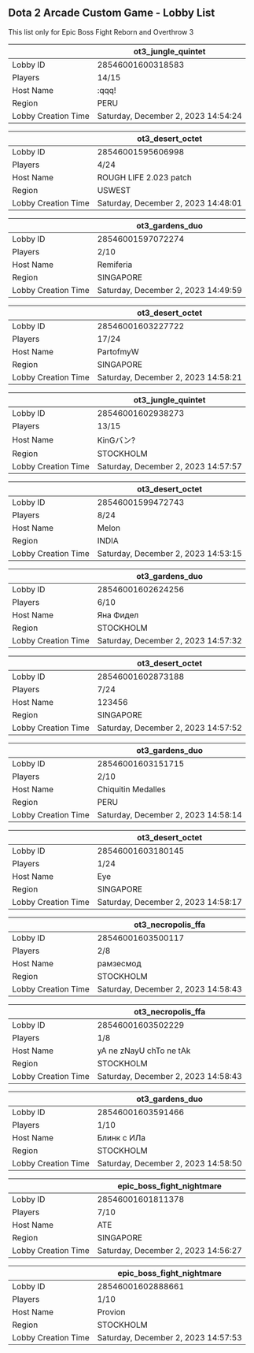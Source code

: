 ## Dota 2 Arcade Custom Game - Lobby List

This list only for Epic Boss Fight Reborn and Overthrow 3

|  | ot3_jungle_quintet |
| ------ | ------ |
| Lobby ID | 28546001600318583 |
| Players | 14/15 |
| Host Name | :qqq! |
| Region | PERU |
| Lobby Creation Time | Saturday, December 2, 2023 14:54:24 |


|  | ot3_desert_octet |
| ------ | ------ |
| Lobby ID | 28546001595606998 |
| Players | 4/24 |
| Host Name | ROUGH LIFE 2.023 patch |
| Region | USWEST |
| Lobby Creation Time | Saturday, December 2, 2023 14:48:01 |


|  | ot3_gardens_duo |
| ------ | ------ |
| Lobby ID | 28546001597072274 |
| Players | 2/10 |
| Host Name | Remiferia |
| Region | SINGAPORE |
| Lobby Creation Time | Saturday, December 2, 2023 14:49:59 |


|  | ot3_desert_octet |
| ------ | ------ |
| Lobby ID | 28546001603227722 |
| Players | 17/24 |
| Host Name | PartofmyW |
| Region | SINGAPORE |
| Lobby Creation Time | Saturday, December 2, 2023 14:58:21 |


|  | ot3_jungle_quintet |
| ------ | ------ |
| Lobby ID | 28546001602938273 |
| Players | 13/15 |
| Host Name | KinGバン? |
| Region | STOCKHOLM |
| Lobby Creation Time | Saturday, December 2, 2023 14:57:57 |


|  | ot3_desert_octet |
| ------ | ------ |
| Lobby ID | 28546001599472743 |
| Players | 8/24 |
| Host Name | Melon |
| Region | INDIA |
| Lobby Creation Time | Saturday, December 2, 2023 14:53:15 |


|  | ot3_gardens_duo |
| ------ | ------ |
| Lobby ID | 28546001602624256 |
| Players | 6/10 |
| Host Name | Яна Фидел |
| Region | STOCKHOLM |
| Lobby Creation Time | Saturday, December 2, 2023 14:57:32 |


|  | ot3_desert_octet |
| ------ | ------ |
| Lobby ID | 28546001602873188 |
| Players | 7/24 |
| Host Name | 123456 |
| Region | SINGAPORE |
| Lobby Creation Time | Saturday, December 2, 2023 14:57:52 |


|  | ot3_gardens_duo |
| ------ | ------ |
| Lobby ID | 28546001603151715 |
| Players | 2/10 |
| Host Name | Chiquitin Medalles |
| Region | PERU |
| Lobby Creation Time | Saturday, December 2, 2023 14:58:14 |


|  | ot3_desert_octet |
| ------ | ------ |
| Lobby ID | 28546001603180145 |
| Players | 1/24 |
| Host Name | Eye |
| Region | SINGAPORE |
| Lobby Creation Time | Saturday, December 2, 2023 14:58:17 |


|  | ot3_necropolis_ffa |
| ------ | ------ |
| Lobby ID | 28546001603500117 |
| Players | 2/8 |
| Host Name | рамзесмод |
| Region | STOCKHOLM |
| Lobby Creation Time | Saturday, December 2, 2023 14:58:43 |


|  | ot3_necropolis_ffa |
| ------ | ------ |
| Lobby ID | 28546001603502229 |
| Players | 1/8 |
| Host Name | yA ne zNayU chTo ne tAk |
| Region | STOCKHOLM |
| Lobby Creation Time | Saturday, December 2, 2023 14:58:43 |


|  | ot3_gardens_duo |
| ------ | ------ |
| Lobby ID | 28546001603591466 |
| Players | 1/10 |
| Host Name | Блинк с ИЛа |
| Region | STOCKHOLM |
| Lobby Creation Time | Saturday, December 2, 2023 14:58:50 |


|  | epic_boss_fight_nightmare |
| ------ | ------ |
| Lobby ID | 28546001601811378 |
| Players | 7/10 |
| Host Name | ATE |
| Region | SINGAPORE |
| Lobby Creation Time | Saturday, December 2, 2023 14:56:27 |


|  | epic_boss_fight_nightmare |
| ------ | ------ |
| Lobby ID | 28546001602888661 |
| Players | 1/10 |
| Host Name | Provion |
| Region | STOCKHOLM |
| Lobby Creation Time | Saturday, December 2, 2023 14:57:53 |


